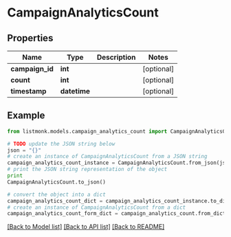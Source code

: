 # CampaignAnalyticsCount


## Properties
Name | Type | Description | Notes
------------ | ------------- | ------------- | -------------
**campaign_id** | **int** |  | [optional] 
**count** | **int** |  | [optional] 
**timestamp** | **datetime** |  | [optional] 

## Example

```python
from listmonk.models.campaign_analytics_count import CampaignAnalyticsCount

# TODO update the JSON string below
json = "{}"
# create an instance of CampaignAnalyticsCount from a JSON string
campaign_analytics_count_instance = CampaignAnalyticsCount.from_json(json)
# print the JSON string representation of the object
print
CampaignAnalyticsCount.to_json()

# convert the object into a dict
campaign_analytics_count_dict = campaign_analytics_count_instance.to_dict()
# create an instance of CampaignAnalyticsCount from a dict
campaign_analytics_count_form_dict = campaign_analytics_count.from_dict(campaign_analytics_count_dict)
```
[[Back to Model list]](../README.md#documentation-for-models) [[Back to API list]](../README.md#documentation-for-api-endpoints) [[Back to README]](../README.md)


